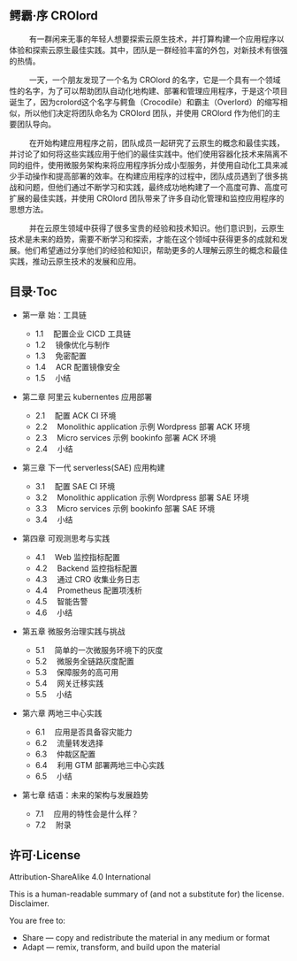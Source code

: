 
## 鳄霸·序 CROlord 
 &emsp;  &emsp; 有一群闲来无事的年轻人想要探索云原生技术，并打算构建一个应用程序以体验和探索云原生最佳实践。其中，团队是一群经验丰富的外包，对新技术有很强的热情。

 &emsp;  &emsp; 一天，一个朋友发现了一个名为 CROlord 的名字，它是一个具有一个领域性的名字，为了可以帮助团队自动化地构建、部署和管理应用程序，于是这个项目诞生了，因为crolord这个名字与鳄鱼（Crocodile）和霸主（Overlord）的缩写相似，所以他们决定将团队命名为 CROlord 团队，并使用 CROlord 作为他们的主要团队导向。
 
  &emsp;  &emsp; 在开始构建应用程序之前，团队成员一起研究了云原生的概念和最佳实践，并讨论了如何将这些实践应用于他们的最佳实践中。他们使用容器化技术来隔离不同的组件，使用微服务架构来将应用程序拆分成小型服务，并使用自动化工具来减少手动操作和提高部署的效率。在构建应用程序的过程中，团队成员遇到了很多挑战和问题，但他们通过不断学习和实践，最终成功地构建了一个高度可靠、高度可扩展的最佳实践，并使用 CROlord 团队带来了许多自动化管理和监控应用程序的思想方法。

 &emsp;  &emsp; 并在云原生领域中获得了很多宝贵的经验和技术知识。他们意识到，云原生技术是未来的趋势，需要不断学习和探索，才能在这个领域中获得更多的成就和发展。他们希望通过分享他们的经验和知识，帮助更多的人理解云原生的概念和最佳实践，推动云原生技术的发展和应用。
  
  
## 目录·Toc

- 第一章 始：工具链
   - 1.1 &emsp;配置企业 CICD 工具链
   - 1.2 &emsp;镜像优化与制作
   - 1.3 &emsp;免密配置
   - 1.4 &emsp;ACR 配置镜像安全
   - 1.5 &emsp;小结
  
- 第二章 阿里云 kubernentes 应用部署  
   - 2.1 &emsp;配置 ACK CI 环境
   - 2.2 &emsp;Monolithic application 示例 Wordpress 部署 ACK 环境
   - 2.3 &emsp;Micro services 示例 bookinfo 部署 ACK 环境
   - 2.4 &emsp;小结
   
- 第三章 下一代 serverless(SAE) 应用构建
   - 3.1 &emsp;配置 SAE CI 环境
   - 3.2 &emsp;Monolithic application 示例 Wordpress 部署 SAE 环境
   - 3.3 &emsp;Micro services 示例 bookinfo 部署 SAE 环境
   - 3.4 &emsp;小结
 
- 第四章 可观测思考与实践
   - 4.1 &emsp;Web 监控指标配置
   - 4.2 &emsp;Backend 监控指标配置
   - 4.3 &emsp;通过 CRO 收集业务日志
   - 4.4 &emsp;Prometheus 配置项浅析
   - 4.5 &emsp;智能告警
   - 4.6 &emsp;小结

- 第五章 微服务治理实践与挑战
   - 5.1 &emsp;简单的一次微服务环境下的灰度
   - 5.2 &emsp;微服务全链路灰度配置
   - 5.3 &emsp;保障服务的高可用
   - 5.4 &emsp;网关迁移实践
   - 5.5 &emsp;小结

- 第六章 两地三中心实践
   - 6.1 &emsp;应用是否具备容灾能力
   - 6.2 &emsp;流量转发选择
   - 6.3 &emsp;仲裁区配置
   - 6.4 &emsp;利用 GTM 部署两地三中心实践
   - 6.5 &emsp;小结

- 第七章 结语：未来的架构与发展趋势
   - 7.1 &emsp;应用的特性会是什么样？
   - 7.2 &emsp;附录
   

## 许可·License

Attribution-ShareAlike 4.0 International

This is a human-readable summary of (and not a substitute for) the license. Disclaimer.

You are free to:

- Share — copy and redistribute the material in any medium or format
- Adapt — remix, transform, and build upon the material




